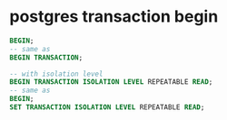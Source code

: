 # postgres transaction begin

```sql
BEGIN;
-- same as
BEGIN TRANSACTION;

-- with isolation level
BEGIN TRANSACTION ISOLATION LEVEL REPEATABLE READ;
-- same as
BEGIN;
SET TRANSACTION ISOLATION LEVEL REPEATABLE READ;
```
